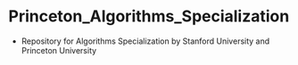 # Princeton_Algorithms_Specialization

- Repository for Algorithms Specialization by Stanford University and Princeton University
